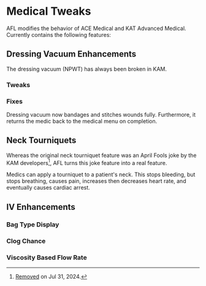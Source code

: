 # Medical Tweaks

AFL modifies the behavior of ACE Medical and KAT Advanced Medical. Currently contains the following features:

<!-- toc -->

## Dressing Vacuum Enhancements

The dressing vacuum (NPWT) has always been broken in KAM.

### Tweaks

### Fixes

Dressing vacuum now bandages and stitches wounds fully. Furthermore, it returns the medic back to the medical menu on completion.

## Neck Tourniquets

Whereas the original neck tourniquet feature was an April Fools joke by the KAM developers[^1], AFL turns this joke feature
into a real feature.

Medics can apply a tourniquet to a patient's neck. This stops bleeding, but stops breathing, causes pain,
increases then decreases heart rate, and eventually causes cardiac arrest.

## IV Enhancements

### Bag Type Display

### Clog Chance

### Viscosity Based Flow Rate

[^1]: [Removed](https://github.com/KAT-Advanced-Medical/KAM/pull/567) on Jul 31, 2024.
